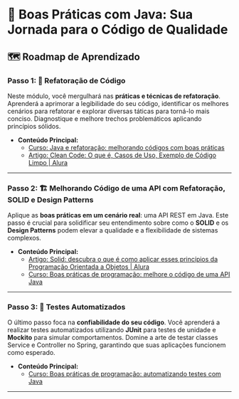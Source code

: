 # 🚀 Boas Práticas com Java: Sua Jornada para o Código de Qualidade

## 🗺️ Roadmap de Aprendizado

### Passo 1: 🔄 Refatoração de Código

Neste módulo, você mergulhará nas **práticas e técnicas de refatoração**. Aprenderá a aprimorar a legibilidade do seu código, identificar os melhores cenários para refatorar e explorar diversas táticas para torná-lo mais conciso. Diagnostique e melhore trechos problemáticos aplicando princípios sólidos.

  * **Conteúdo Principal:**
      * [Curso: Java e refatoração: melhorando códigos com boas práticas](https://www.google.com/search?q=https://www.alura.com.br/curso/java-refatoracao-melhorando-codigos)
      * [Artigo: Clean Code: O que é, Casos de Uso, Exemplo de Código Limpo | Alura](https://www.google.com/search?q=https://www.alura.com.br/artigos/clean-code-o-que-e-casos-de-uso-exemplo-de-codigo-limpo)

-----

### Passo 2: 🏗️ Melhorando Código de uma API com Refatoração, SOLID e Design Patterns

Aplique as **boas práticas em um cenário real**: uma API REST em Java. Este passo é crucial para solidificar seu entendimento sobre como o **SOLID** e os **Design Patterns** podem elevar a qualidade e a flexibilidade de sistemas complexos.

  * **Conteúdo Principal:**
      * [Artigo: Solid: descubra o que é como aplicar esses princípios da Programação Orientada a Objetos | Alura](https://www.google.com/search?q=https://www.alura.com.br/artigos/solid-o-que-e-principios-programacao-orientada-objetos)
      * [Curso: Boas práticas de programação: melhore o código de uma API Java](https://www.google.com/search?q=https://www.alura.com.br/curso/boas-praticas-programacao-melhore-codigo-api-java)

-----

### Passo 3: 🧪 Testes Automatizados

O último passo foca na **confiabilidade do seu código**. Você aprenderá a realizar testes automatizados utilizando **JUnit** para testes de unidade e **Mockito** para simular comportamentos. Domine a arte de testar classes Service e Controller no Spring, garantindo que suas aplicações funcionem como esperado.

  * **Conteúdo Principal:**
      * [Curso: Boas práticas de programação: automatizando testes com Java](https://www.google.com/search?q=https://www.alura.com.br/curso/boas-praticas-programacao-automatizando-testes-java)

-----
